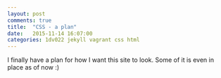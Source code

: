 ```yaml
---
layout: post
comments: true
title:  "CSS - a plan"
date:   2015-11-14 16:07:00
categories: 1dv022 jekyll vagrant css html
---
```

I finally have a plan for how I want this site to look. Some of it is even in place as of now :)
